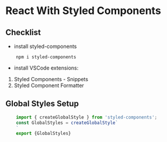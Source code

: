 # React With Styled Components

## Checklist
- install styled-components
```npm
    npm i styled-components
```

- install VSCode extensions:
1. Styled Components - Snippets
1. Styled Component Formatter

## Global Styles Setup
```js
    import { createGlobalStyle } from 'styled-components';
    const GlobalStyles = createGlobalStyle`
    `
    export {GlobalStyles}
```

